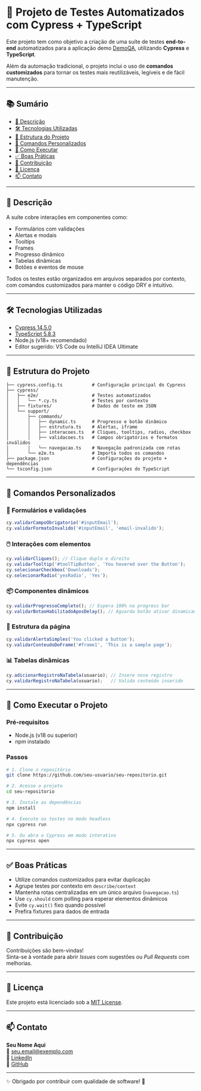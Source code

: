 # 🚀 Projeto de Testes Automatizados com Cypress + TypeScript

Este projeto tem como objetivo a criação de uma suíte de testes **end-to-end** automatizados para a aplicação demo [DemoQA](https://demoqa.com), utilizando **Cypress** e **TypeScript**.

Além da automação tradicional, o projeto inclui o uso de **comandos customizados** para tornar os testes mais reutilizáveis, legíveis e de fácil manutenção.

---

## 📚 Sumário

- [📖 Descrição](#-descrição)
- [🛠️ Tecnologias Utilizadas](#️-tecnologias-utilizadas)
- [📂 Estrutura do Projeto](#-estrutura-do-projeto)
- [🧩 Comandos Personalizados](#-comandos-personalizados)
- [🎯 Como Executar](#-como-executar)
- [✅ Boas Práticas](#-boas-práticas)
- [🤝 Contribuição](#-contribuição)
- [📄 Licença](#-licença)
- [📫 Contato](#-contato)

---

## 📖 Descrição

A suíte cobre interações em componentes como:

- Formulários com validações
- Alertas e modais
- Tooltips
- Frames
- Progresso dinâmico
- Tabelas dinâmicas
- Botões e eventos de mouse

Todos os testes estão organizados em arquivos separados por contexto, com comandos customizados para manter o código DRY e intuitivo.

---

## 🛠️ Tecnologias Utilizadas

- [Cypress 14.5.0](https://www.cypress.io/)
- [TypeScript 5.8.3](https://www.typescriptlang.org/)
- Node.js (v18+ recomendado)
- Editor sugerido: VS Code ou IntelliJ IDEA Ultimate

---

## 📂 Estrutura do Projeto

```plaintext
├── cypress.config.ts           # Configuração principal do Cypress
├── cypress/
│   ├── e2e/                    # Testes automatizados
│   │   └── *.cy.ts             # Testes por contexto
│   ├── fixtures/               # Dados de teste em JSON
│   └── support/
│       ├── commands/
│       │   ├── dynamic.ts      # Progresso e botão dinâmico
│       │   ├── estrutura.ts    # Alertas, iframe
│       │   ├── interacoes.ts   # Cliques, tooltips, radios, checkbox
│       │   ├── validacoes.ts   # Campos obrigatórios e formatos inválidos
│       │   └── navegacao.ts    # Navegação padronizada com rotas
│       └── e2e.ts              # Importa todos os comandos
├── package.json                # Configurações do projeto + dependências
└── tsconfig.json               # Configurações do TypeScript
```

---

## 🧩 Comandos Personalizados

### 🔄 Formulários e validações

```ts
cy.validarCampoObrigatorio('#inputEmail');
cy.validarFormatoInvalido('#inputEmail', 'email-invalido');
```

### 🖱️ Interações com elementos

```ts
cy.validarCliques(); // Clique duplo e direito
cy.validarTooltip('#toolTipButton', 'You hovered over the Button');
cy.selecionarCheckbox('Downloads');
cy.selecionarRadio('yesRadio', 'Yes');
```

### 📦 Componentes dinâmicos

```ts
cy.validarProgressoCompleto(); // Espera 100% na progress bar
cy.validarBotaoHabilitadoAposDelay(); // Aguarda botão ativar dinamicamente
```

### 🧪 Estrutura da página

```ts
cy.validarAlertaSimples('You clicked a button');
cy.validarConteudoDoFrame('#frame1', 'This is a sample page');
```

### 📊 Tabelas dinâmicas

```ts
cy.adicionarRegistroNaTabela(usuario); // Insere novo registro
cy.validarRegistroNaTabela(usuario);   // Valida conteúdo inserido
```

---

## 🎯 Como Executar o Projeto

### Pré-requisitos

- Node.js (v18 ou superior)
- npm instalado

### Passos

```bash
# 1. Clone o repositório
git clone https://github.com/seu-usuario/seu-repositorio.git

# 2. Acesse o projeto
cd seu-repositorio

# 3. Instale as dependências
npm install

# 4. Execute os testes no modo headless
npx cypress run

# 5. Ou abra o Cypress em modo interativo
npx cypress open
```

---

## ✅ Boas Práticas

- Utilize comandos customizados para evitar duplicação
- Agrupe testes por contexto em `describe/context`
- Mantenha rotas centralizadas em um único arquivo (`navegacao.ts`)
- Use `cy.should` com polling para esperar elementos dinâmicos
- Evite `cy.wait()` fixo quando possível
- Prefira fixtures para dados de entrada

---

## 🤝 Contribuição

Contribuições são bem-vindas!  
Sinta-se à vontade para abrir *Issues* com sugestões ou *Pull Requests* com melhorias.

---

## 📄 Licença

Este projeto está licenciado sob a [MIT License](LICENSE.md).

---

## 📫 Contato

**Seu Nome Aqui**  
📧 seu.email@exemplo.com  
🔗 [LinkedIn](https://linkedin.com/in/seuperfil)  
🐙 [GitHub](https://github.com/seuusuario)

---

✨ Obrigado por contribuir com qualidade de software! 🚀